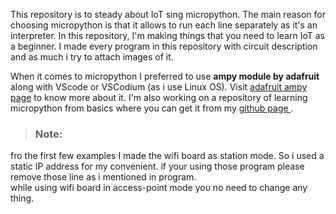 This repository is to steady about IoT sing micropython. The main reason for choosing micropython is that it allows to run each line separately as it's an interpreter. In this repository, I'm making things that you need to learn IoT as a beginner. I made every program in this repository with circuit description and as much i try to attach images of it.
<br>

When it comes to micropython I preferred to use **ampy module by adafruit** along with VScode or VSCodium (as i use Linux OS). Visit [adafruit ampy page](https://learn.adafruit.com/micropython-basics-load-files-and-run-code/install-ampy) to know more about it. I'm also working on a repository of learning micropython from basics where you can get it from my [github page ](https://github.com/partha235/MicroPy.git).

> ### Note:
fro the first few examples I made the wifi board as station mode. So i used a static IP address for my convenient. if your using those program please remove those line as i mentioned in program. <br>
while using wifi board in access-point mode you no need to change any thing. 